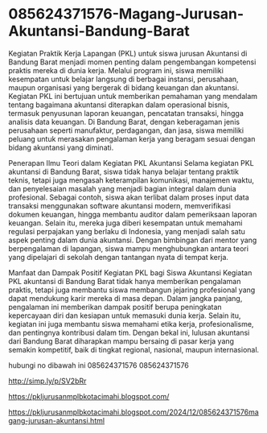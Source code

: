 # 085624371576-Magang-Jurusan-Akuntansi-Bandung-Barat
Kegiatan Praktik Kerja Lapangan (PKL) untuk siswa jurusan Akuntansi di Bandung Barat menjadi momen penting dalam pengembangan kompetensi praktis mereka di dunia kerja. Melalui program ini, siswa memiliki kesempatan untuk belajar langsung di berbagai instansi, perusahaan, maupun organisasi yang bergerak di bidang keuangan dan akuntansi. Kegiatan PKL ini bertujuan untuk memberikan pemahaman yang mendalam tentang bagaimana akuntansi diterapkan dalam operasional bisnis, termasuk penyusunan laporan keuangan, pencatatan transaksi, hingga analisis data keuangan. Di Bandung Barat, dengan keberagaman jenis perusahaan seperti manufaktur, perdagangan, dan jasa, siswa memiliki peluang untuk merasakan pengalaman kerja yang beragam sesuai dengan bidang akuntansi yang diminati.

Penerapan Ilmu Teori dalam Kegiatan PKL Akuntansi
Selama kegiatan PKL akuntansi di Bandung Barat, siswa tidak hanya belajar tentang praktik teknis, tetapi juga mengasah keterampilan komunikasi, manajemen waktu, dan penyelesaian masalah yang menjadi bagian integral dalam dunia profesional. Sebagai contoh, siswa akan terlibat dalam proses input data transaksi menggunakan software akuntansi modern, memverifikasi dokumen keuangan, hingga membantu auditor dalam pemeriksaan laporan keuangan. Selain itu, mereka juga diberi kesempatan untuk memahami regulasi perpajakan yang berlaku di Indonesia, yang menjadi salah satu aspek penting dalam dunia akuntansi. Dengan bimbingan dari mentor yang berpengalaman di lapangan, siswa mampu menghubungkan antara teori yang dipelajari di sekolah dengan tantangan nyata di tempat kerja.

Manfaat dan Dampak Positif Kegiatan PKL bagi Siswa Akuntansi
Kegiatan PKL akuntansi di Bandung Barat tidak hanya memberikan pengalaman praktis, tetapi juga membantu siswa membangun jejaring profesional yang dapat mendukung karir mereka di masa depan. Dalam jangka panjang, pengalaman ini memberikan dampak positif berupa peningkatan kepercayaan diri dan kesiapan untuk memasuki dunia kerja. Selain itu, kegiatan ini juga membantu siswa memahami etika kerja, profesionalisme, dan pentingnya kontribusi dalam tim. Dengan bekal ini, lulusan akuntansi dari Bandung Barat diharapkan mampu bersaing di pasar kerja yang semakin kompetitif, baik di tingkat regional, nasional, maupun internasional.

hubungi no dibawah ini
085624371576
085624371576

http://simp.ly/p/SV2bRr

https://pkljurusanmplbkotacimahi.blogspot.com/

https://pkljurusanmplbkotacimahi.blogspot.com/2024/12/085624371576magang-jurusan-akuntansi.html
